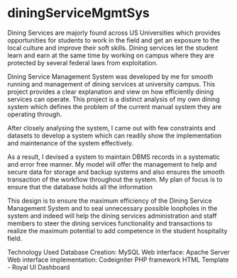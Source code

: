 # diningServiceMgmtSys

Dining Services are majorly found across US Universities which provides opportunities for students to work in the field and get an exposure to the local culture and improve their soft skills. Dining services let the student learn and earn at the same time by working on campus where they are protected by several federal laws from exploitation. 

Dining Service Management System was developed by me for smooth running and management of dining services at university campus. This project provides a clear explanation and view on how efficiently dining services can operate. This project is a distinct analysis of my own dining system which defines the problem of the current manual system they are operating through.
 
After closely analysing the system, I came out with few constraints and datasets to develop a system which can readily show the implementation and maintenance of the system effectively.
 
As a result, I devised a system to maintain DBMS records in a systematic and error free manner. My model will offer the management to help and secure data for storage and backup systems and also ensures the smooth transaction of the workflow throughout the system. My plan of focus is to ensure that the database holds all the information
 
This design is to ensure the maximum efficiency of the Dining Service Management System and to seal unnecessary possible loopholes in the system and indeed will help the dining services administration and staff members to steer the dining services functionality and transactions to realize the maximum potential to add competence in the student hospitality field.

Technology Used
Database Creation: MySQL
Web interface: Apache Server
Web interface implementation: Codeigniter PHP framework
HTML Template - Royal UI Dashboard



